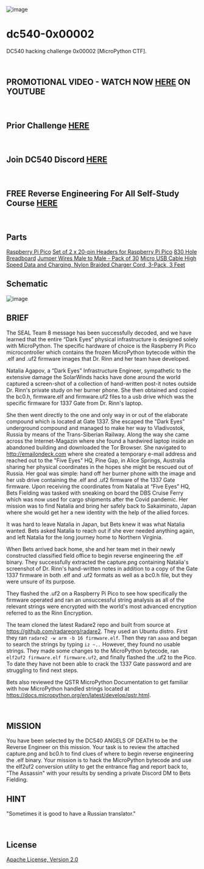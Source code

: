 ![image](https://github.com/mytechnotalent/dc540-0x00001/blob/main/DC540%20Angels%20Of%20Death.png?raw=true)

# dc540-0x00002
DC540 hacking challenge 0x00002 [MicroPython CTF].

<br>

## PROMOTIONAL VIDEO - WATCH NOW [HERE](https://youtu.be/YJAa4o7WXkE) ON YOUTUBE

<br>

## Prior Challenge [HERE](https://github.com/mytechnotalent/dc540-0x00001)

<br>

## Join DC540 Discord [HERE](https://discord.gg/TC9V9RCr5U)

<br>

## FREE Reverse Engineering For All Self-Study Course [HERE](https://github.com/mytechnotalent/Reverse-Engineering-Tutorial)

<br>

## Parts
[Raspberry Pi Pico](https://www.canakit.com/raspberry-pi-pico.html?cid=usd&src=raspberrypi)
[Set of 2 x 20-pin Headers for Raspberry Pi Pico](https://www.canakit.com/set-of-2-20-pin-headers-for-raspberry-pi-pico.html)
[830 Hole Breadboard](https://www.canakit.com/solderless-breadboard-830-hole.html)
[Jumper Wires Male to Male - Pack of 30](https://www.canakit.com/jumper-wires-male-to-male-6.html)
[Micro USB Cable High Speed Data and Charging, Nylon Braided Charger Cord, 3-Pack, 3 Feet](https://www.amazon.com/Rankie-Micro-Charging-Braided-3-Pack/dp/B01JPDTZXK)

## Schematic
![image]()


## BRIEF
The SEAL Team 8 message has been successfully decoded, and we have learned that the entire “Dark Eyes” physical infrastructure is designed solely with MicroPython. The specific hardware of choice is the Raspberry Pi Pico microcontroller which contains the frozen MicroPython bytecode within the .elf and .uf2 firmware images that Dr. Rinn and her team have developed.

Natalia Agapov, a “Dark Eyes” Infrastructure Engineer, sympathetic to the extensive damage the SolarWinds hacks have done around the world captured a screen-shot of a collection of hand-written post-it notes outside Dr. Rinn's private study on her burner phone. She then obtained and copied the bc0.h, firmware.elf and firmware.uf2 files to a usb drive which was the specific firmware for 1337 Gate from Dr. Rinn's laptop.

She then went directly to the one and only way in or out of the elaborate compound which is located at Gate 1337. She escaped the "Dark Eyes" underground compound and managed to make her way to Vladivostok, Russia by means of the Trans-Siberian Railway. Along the way she came across the Internet-Magazin where she found a hardwired laptop inside an abandoned building and downloaded the Tor Browser. She navigated to http://emailondeck.com  where she created a temporary e-mail address and reached out to the "Five Eyes" HQ, Pine Gap, in Alice Springs, Australia sharing her physical coordinates in the hopes she might be rescued out of Russia. Her goal was simple:  hand off her burner phone with the image and her usb drive containing the .elf and .uf2 firmware of the 1337 Gate firmware.
Upon receiving the coordinates from Natalia at “Five Eyes” HQ, Bets Fielding was tasked with sneaking on board the DBS Cruise Ferry which was now used for cargo shipments after the Covid pandemic. Her mission was to find Natalia and bring her safely back to Sakaiminato, Japan where she would get her a new identity with the help of the allied forces.

It was hard to leave Natalia in Japan, but Bets knew it was what Natalia wanted. Bets asked Natalia to reach out if she ever needed anything again, and left Natalia for the long journey home to Northern Virginia.

When Bets arrived back home, she and her team met in their newly constructed classified field office to begin reverse engineering the .elf binary. They successfully extracted the capture.png containing Natalia's screenshot of Dr. Rinn's hand-written notes in addition to a copy of the Gate 1337 firmware in both .elf and .uf2 formats as well as a bc0.h file, but they were unsure of its purpose.

They flashed the .uf2 on a Raspberry Pi Pico to see how specifically the firmware operated and ran an unsuccessful string analysis as all of the relevant strings were encrypted with the world's most advanced encryption referred to as the Rinn Encryption.

The team cloned the latest Radare2 repo and built from source at https://github.com/radareorg/radare2. They used an Ubuntu distro. First they ran `radare2 -w arm -b 16 firmware.elf`. Then they ran `aaaa` and began to search the strings by typing `iz ~..` However, they found no usable strings. They made some changes to the MicroPython bytecode, ran `elf2uf2 firmware.elf firmware.uf2`, and finally flashed the .uf2 to the Pico. To date they have not been able to crack the 1337 Gate password and are struggling to find next steps.

Bets also reviewed the QSTR MicroPython Documentation to get familiar with how MicroPython handled strings located at  https://docs.micropython.org/en/latest/develop/qstr.html.

<br>

## MISSION
You have been selected by the DC540 ANGELS OF DEATH to be the Reverse Engineer on this mission. Your task is to review the attached capture.png and bc0.h to find clues of where to begin reverse engineering the .elf binary. Your mission is to hack the MicroPython bytecode and use the elf2uf2 conversion utility to get the entrance flag and report back to, "The Assassin" with your results by sending a private Discord DM to Bets Fielding.

## HINT
"Sometimes it is good to have a Russian translator."

<br>

## License
[Apache License, Version 2.0](https://www.apache.org/licenses/LICENSE-2.0)
